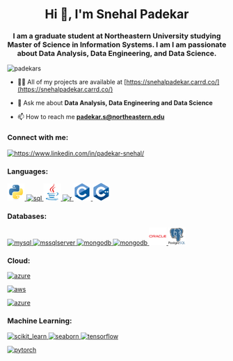 <h1 align="center">Hi 👋, I'm Snehal Padekar</h1>
<h3 align="center">I am a graduate student at Northeastern University studying Master of Science in Information Systems. I am I am passionate about Data Analysis, Data Engineering, and Data Science.</h3>

<p align="left"> <img src="https://komarev.com/ghpvc/?username=padekars&label=Profile%20views&color=0e75b6&style=flat" alt="padekars" /> </p>

- 👨‍💻 All of my projects are available at [https://snehalpadekar.carrd.co/](https://snehalpadekar.carrd.co/)

- 💬 Ask me about **Data Analysis, Data Engineering and Data Science**

- 📫 How to reach me **padekar.s@northeastern.edu**

<h3 align="left">Connect with me:</h3>
<p align="left">
<a href="https://linkedin.com/in/https://www.linkedin.com/in/padekar-snehal/" target="blank"><img align="center" src="https://raw.githubusercontent.com/rahuldkjain/github-profile-readme-generator/master/src/images/icons/Social/linked-in-alt.svg" alt="https://www.linkedin.com/in/padekar-snehal/" height="30" width="40" /></a>
</p>

<h3 align="left">Languages:</h3>
<p align="left">
<a href="https://www.python.org" target="_blank" rel="noreferrer"> <img src="https://raw.githubusercontent.com/devicons/devicon/master/icons/python/python-original.svg" alt="python" width="40" height="40"/> </a> 
<a href="https://www.w3schools.com/sql/" target="_blank" rel="noreferrer"> <img src="https://cdn-icons-png.flaticon.com/128/9543/9543826.png" alt="sql" width="40" height="40"/> </a> 
<a href="https://www.java.com" target="_blank" rel="noreferrer"> <img src="https://raw.githubusercontent.com/devicons/devicon/master/icons/java/java-original.svg" alt="java" width="40" height="40"/> </a> 
<a href="https://www.w3schools.com/r/r_intro.asp" target="_blank" rel="noreferrer"> <img src="https://cdn4.iconfinder.com/data/icons/logos-and-brands/512/285_R_Project_logo-1024.png" alt="r" width="40" height="40"/> </a> 
<a href="https://www.cprogramming.com/" target="_blank" rel="noreferrer"> <img src="https://raw.githubusercontent.com/devicons/devicon/master/icons/c/c-original.svg" alt="c" width="40" height="40"/> </a> 
<a href="https://www.w3schools.com/cpp/" target="_blank" rel="noreferrer"> <img src="https://raw.githubusercontent.com/devicons/devicon/master/icons/cplusplus/cplusplus-original.svg" alt="cplusplus" width="40" height="40"/> </a> </p>




<h3 align="left">Databases:</h3>
<p align="left">
<a href="https://www.mysql.com/" target="_blank" rel="noreferrer"> <img src="https://cdn4.iconfinder.com/data/icons/logos-3/181/MySQL-512.png" alt="mysql" width="40" height="40"/> </a> 
<a href="https://www.tutorialspoint.com/ms_sql_server/index.htm" target="_blank" rel="noreferrer"> <img src="https://cdn-icons-png.flaticon.com/512/5968/5968364.png" alt="mssqlserver" width="40" height="40"/> </a> 
<a href="https://www.mongodb.com/" target="_blank" rel="noreferrer"> <img src="https://www.opc-router.de/wp-content/uploads/2021/03/mongodb_thumbnail.png" alt="mongodb" width="40" height="40"/> </a> 
<a href="https://neo4j.com/?utm_source=google&utm_medium=PaidSearch&utm_campaign=GDB&utm_content=AMS-X-Conversion-GDB-Text&utm_term=neo4j&gad_source=1&gclid=CjwKCAiAyp-sBhBSEiwAWWzTnoMoYp2dIIlqYRcDZAHw_cc6hPHO62peDPzssepHqRT-mnODfOvpuBoCj44QAvD_BwE" target="_blank" rel="noreferrer"> <img src="https://neo4j.com/wp-content/themes/neo4jweb/v2-templates/brand/assets/logo-avoid-8.svg" alt="mongodb" width="40" height="40"/> </a> 
<a href="https://www.oracle.com/" target="_blank" rel="noreferrer"> <img src="https://raw.githubusercontent.com/devicons/devicon/master/icons/oracle/oracle-original.svg" alt="oracle" width="40" height="40"/> </a> 
<a href="https://www.postgresql.org" target="_blank" rel="noreferrer"> <img src="https://raw.githubusercontent.com/devicons/devicon/master/icons/postgresql/postgresql-original-wordmark.svg" alt="postgresql" width="40" height="40"/> </a> </p>




<h3 align="left">Cloud:</h3>
<p align="left"> <a href="https://azure.microsoft.com/en-in/" target="_blank" rel="noreferrer"> <img src="https://www.vectorlogo.zone/logos/microsoft_azure/microsoft_azure-icon.svg" alt="azure" width="40" height="40"/> </a> 
<p align="left"> <a href="https://aws.amazon.com/" target="_blank" rel="noreferrer"> <img src="https://upload.wikimedia.org/wikipedia/commons/thumb/5/5c/AWS_Simple_Icons_AWS_Cloud.svg/1024px-AWS_Simple_Icons_AWS_Cloud.svg.png" alt="aws" width="40" height="40"/> </a> 


<p align="left"> <a href="https://cloud.google.com/free/?utm_source=google&utm_medium=cpc&utm_campaign=japac-IN-all-en-dr-BKWS-all-core-trial-EXA-dr-1605216&utm_content=text-ad-none-none-DEV_c-CRE_644159077394-ADGP_Hybrid+%7C+BKWS+-+EXA+%7C+Txt+~+GCP_General_core+brand_main-KWID_43700074766895889-aud-1589252136686:kwd-87853815&userloc_1018127-network_g&utm_term=KW_gcp&gad_source=1&gclid=CjwKCAiAyp-sBhBSEiwAWWzTnq7j23wGjaEPGm1cRj12hazA9xjT-mHsZDZ7SG269nXl2x6CY8d_WRoC2TUQAvD_BwE&gclsrc=aw.ds" target="_blank" rel="noreferrer"> <img src="https://static-00.iconduck.com/assets.00/google-cloud-icon-512x412-8rnz6wkz.png" alt="azure" width="40" height="40"/> </a> 
  



<h3 align="left">Machine Learning:</h3>
<a href="https://scikit-learn.org/" target="_blank" rel="noreferrer"> <img src="https://upload.wikimedia.org/wikipedia/commons/0/05/Scikit_learn_logo_small.svg" alt="scikit_learn" width="40" height="40"/> </a> 
<a href="https://seaborn.pydata.org/" target="_blank" rel="noreferrer"> <img src="https://seaborn.pydata.org/_images/logo-mark-lightbg.svg" alt="seaborn" width="40" height="40"/> </a> <a href="https://www.tensorflow.org" target="_blank" rel="noreferrer"> <img src="https://www.vectorlogo.zone/logos/tensorflow/tensorflow-icon.svg" alt="tensorflow" width="40" height="40"/> </a> </p>
<a href="https://pytorch.org/" target="_blank" rel="noreferrer"> <img src="https://www.vectorlogo.zone/logos/pytorch/pytorch-icon.svg" alt="pytorch" width="40" height="40"/> </a> 


